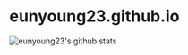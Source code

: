 # eunyoung23.github.io
![eunyoung23's github stats](https://github-readme-stats.vercel.app/api?username=eunyoung23&show_icons=true)
